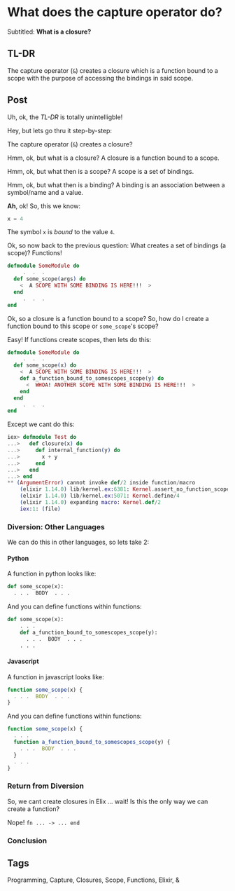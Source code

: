 # What does the capture operator do?

Subtitled: **What is a closure?**

## TL-DR

The capture operator (`&`) creates a closure which is a function bound to a scope with the purpose of accessing the bindings in said scope.

## Post

Uh, ok, the *TL-DR* is totally unintelligble!

Hey, but lets go thru it step-by-step:

The capture operator (`&`) creates a closure?

Hmm, ok, but what is a closure? A closure is a function bound to a scope.

Hmm, ok, but what then is a scope? A scope is a set of bindings.

Hmm, ok, but what then is a binding? A binding is an association between a symbol/name and a value.

**Ah**, ok! So, this we know:

```elixir
x = 4
```

The symbol `x` is *bound* to the value `4`.

Ok, so now back to the previous question: What creates a set of bindings (a scope)? Functions!

```elixir
defmodule SomeModule do
     .  .  .
  def some_scope(args) do
    <  A SCOPE WITH SOME BINDING IS HERE!!!  >
  end
     .  .  .
end
```

Ok, so a closure is a function bound to a scope? So, how do I create a function bound to this scope or `some_scope`'s scope?

Easy! If functions create scopes, then lets do this:

```elixir
defmodule SomeModule do
     .  .  .
  def some_scope(x) do
    <  A SCOPE WITH SOME BINDING IS HERE!!!  >
    def a_function_bound_to_somescopes_scope(y) do
      <  WHOA! ANOTHER SCOPE WITH SOME BINDING IS HERE!!!  >
    end
  end
     .  .  .
end
```

Except we cant do this:

```elixir
iex> defmodule Test do
...>   def closure(x) do
...>     def internal_function(y) do
...>       x + y
...>     end
...>   end
...> end
** (ArgumentError) cannot invoke def/2 inside function/macro
    (elixir 1.14.0) lib/kernel.ex:6381: Kernel.assert_no_function_scope/3
    (elixir 1.14.0) lib/kernel.ex:5071: Kernel.define/4
    (elixir 1.14.0) expanding macro: Kernel.def/2
    iex:1: (file)
```

### Diversion: Other Languages

We can do this in other languages, so lets take 2:

#### Python

A function in python looks like:

```python
def some_scope(x):
  . . .  BODY  . . .
```

And you can define functions within functions:

```python
def some_scope(x):
    . . .
    def a_function_bound_to_somescopes_scope(y):
      . . .  BODY  . . .
    . . .
```

#### Javascript

A function in javascript looks like:

```javascript
function some_scope(x) {
  . . .  BODY  . . .
}
```

And you can define functions within functions:

```javascript
function some_scope(x) {
  . . .
  function a_function_bound_to_somescopes_scope(y) {
    . . .  BODY  . . .
  }
  . . .
}
```

### Return from Diversion

So, we cant create closures in Elix ... wait! Is this the only way we can create a function?

Nope! `fn ... -> ... end`



### Conclusion

## Tags

Programming, Capture, Closures, Scope, Functions, Elixir, &
